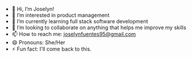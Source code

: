 - 👋 Hi, I’m Joselyn! 
- 👀 I’m interested in product management
- 🌱 I’m currently learning full stack software development
- 💞️ I’m looking to collaborate on anything that helps me improve my skills
- 📫 How to reach me: joselynfuentes95@gmail.com
- 😄 Pronouns: She/Her
- ⚡ Fun fact: I'll come back to this. 

<!---
joselynjf/joselynjf is a ✨ special ✨ repository because its `README.md` (this file) appears on your GitHub profile.
You can click the Preview link to take a look at your changes.
--->
